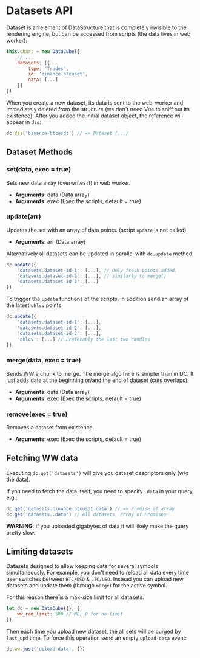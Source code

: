 
# Datasets API

Dataset is an element of DataStructure that is completely invisible to the rendering engine, but can be accessed from scripts (the data lives in web worker):

```js
this.chart = new DataCube({
    // ...
    datasets: [{
        type: 'Trades',
        id: 'binance-btcusdt',
        data: [...]
    }]
})
```

When you create a new dataset, its data is sent to the web-worker and immediately deleted from the structure (we don't need Vue to sniff out its existence).
After you added the initial dataset object, the reference will appear in `dss`:


```js
dc.dss['binance-btcusdt'] // => Dataset {...}
```

## Dataset Methods

### set(data, exec = true)

Sets new data array (overwrites it) in web worker.

* **Arguments**: data (Data array)
* **Arguments**: exec (Exec the scripts, default = true)

### update(arr)

Updates the set with an array of data points. (script `update` is not called).

* **Arguments**: arr (Data array)

Alternatively all datasets can be updated in parallel with `dc.update` method:

```js
dc.update({
    'datasets.dataset-id-1': [...], // Only fresh points added,
    'datasets.dataset-id-2': [...], // similarly to merge()
    'datasets.dataset-id-3': [...]
})
```

To trigger the `update` functions of the scripts, in addition send an array of the latest `ohlcv` points:

```js
dc.update({
    'datasets.dataset-id-1': [...],
    'datasets.dataset-id-2': [...],
    'datasets.dataset-id-3': [...],
    'ohlcv': [...] // Preferably the last two candles
})
```

### merge(data, exec = true)

Sends WW a chunk to merge. The merge algo here is simpler than in DC. It just adds data at the beginning or/and the end of dataset (cuts overlaps).

* **Arguments**: data (Data array)
* **Arguments**: exec (Exec the scripts, default = true)

### remove(exec = true)

Removes a dataset from existence.

* **Arguments**: exec (Exec the scripts, default = true)

## Fetching WW data

Executing `dc.get('datasets')` will give you dataset descriptors only (w/o the data).

If you need to fetch the data itself, you need to specify `.data` in your query, e.g.:

```js
dc.get('datasets.binance-btcusdt.data') // => Promise of array
dc.get('datasets..data') // All datasets, array of Promises
```

**WARNING:** if you uploaded gigabytes of data it will likely make the query pretty slow.

## Limiting datasets


Datasets designed to allow keeping data for several symbols simultaneously. For example, you don't need to reload all data every time user switches between `BTC/USD` & `LTC/USD`. Instead you can upload new datasets and update them (through `merge`) for the active symbol.

For this reason there is a max-size limit for all datasets:

```js
let dc = new DataCube({}, {
    ww_ram_limit: 500 // MB, 0 for no limit
})
```

Then each time you upload new dataset, the all sets will be purged by `last_upd` time. To force this operation send an empty `upload-data` event:

```js
dc.ww.just('upload-data', {})
```
